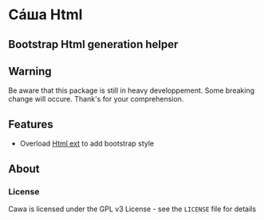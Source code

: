 # Сáша Html
Bootstrap Html generation helper
-----

## Warning
Be aware that this package is still in heavy developpement.
Some breaking change will occure. Thank's for your comprehension.

## Features
* Overload [Html ext](https://github.com/cawaphp/html) to add bootstrap style

## About

### License

Cawa is licensed under the GPL v3 License - see the `LICENSE` file for details
